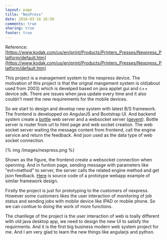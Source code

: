 ```yaml
---
layout: page
title: "NexPress"
date: 2018-03-18 16:50
comments: true
sharing: true
footer: true
---
```

Reference:[https://www.kodak.com/us/en/print/Products/Printers_Presses/Nexpress_Platform/default.htm](https://www.kodak.com/us/en/print/Products/Printers_Presses/Nexpress_Platform/default.htm)

This project is a management system to the nexpress device. The motivation of this project is that the orignal mangement system is old(about used from 2003) which is develped based on java applet gui and c++ device sdk. There are issues when java update every time and it also couldn't meet the new requirements for the mobile devices.

So we start to design and develop new system with latest B/S framework. The frontend is developped on AngularJS and Bootstrap UI. And backend system create a [bottle](https://bottlepy.org/docs/dev/) web server and a websocket server ([gevent](http://www.gevent.org/)). Bottle server is router from url to html page and web socket creation. The web socket server waiting the message content from frontend, call the engine service and return the feedback. And json used as the data type of web socket connection.

{% img /images/nexpress.png %}

Shown as the figure, the frontend create a websocket connection when openning. And in funtion page, sending message with parameters like "evt=method" to server, the server calls the related engine method and get json feedback. [Here](https://github.com/gegego/WorkConnect) is source code of a prototype webapp example of similar framework design.

Firstly the project is just for prototyping to the customers of nexpress. However some customers likes the user interaction of monitoring of job status and sending jobs with mobile device like IPAD or moblie phone. So we can contiue to doing the work of more functions.

The chanllege of the project is the user interaction of web is toally different with old java desktop app, we need to design the new UI to satisfy the requirments. And it is the first big business modern web system project for me. And I am very glad to learn the new things like angularjs and python.

